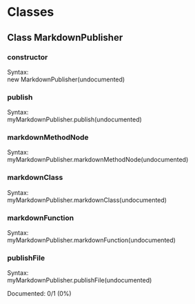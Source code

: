 # Classes

## Class MarkdownPublisher

### constructor

Syntax:<br>
new MarkdownPublisher(undocumented)

### publish

Syntax:<br>
myMarkdownPublisher.publish(undocumented)

### markdownMethodNode

Syntax:<br>
myMarkdownPublisher.markdownMethodNode(undocumented)

### markdownClass

Syntax:<br>
myMarkdownPublisher.markdownClass(undocumented)

### markdownFunction

Syntax:<br>
myMarkdownPublisher.markdownFunction(undocumented)

### publishFile

Syntax:<br>
myMarkdownPublisher.publishFile(undocumented)


Documented: 0/1 (0%)

